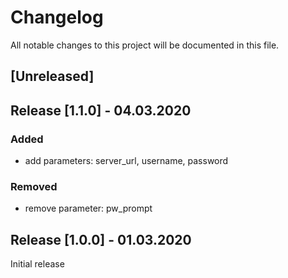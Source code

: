 # Changelog

All notable changes to this project will be documented in this file.

## [Unreleased]

## Release [1.1.0] - 04.03.2020

### Added

* add parameters: server_url, username, password

### Removed
* remove parameter: pw_prompt

## Release [1.0.0] - 01.03.2020
Initial release
